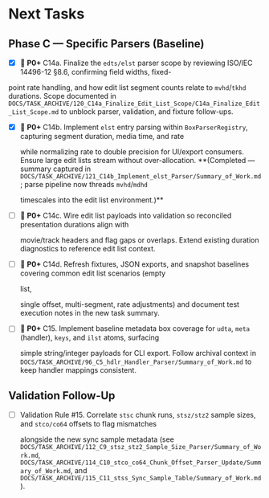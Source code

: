 # Next Tasks

## Phase C — Specific Parsers (Baseline)

- [x] 🔴 **P0+** C14a. Finalize the `edts/elst` parser scope by reviewing ISO/IEC 14496-12 §8.6, confirming field widths, fixed-

point rate handling, and how edit list segment counts relate to `mvhd`/`tkhd` durations. Scope documented in
  `DOCS/TASK_ARCHIVE/120_C14a_Finalize_Edit_List_Scope/C14a_Finalize_Edit_List_Scope.md` to unblock parser, validation, and
  fixture follow-ups.

- [x] 🔴 **P0+** C14b. Implement `elst` entry parsing within `BoxParserRegistry`, capturing segment duration, media time, and rate

    while normalizing rate to double precision for UI/export consumers. Ensure large edit lists stream without
  over-allocation. **(Completed — summary captured in `DOCS/TASK_ARCHIVE/121_C14b_Implement_elst_Parser/Summary_of_Work.md`; parse pipeline now threads `mvhd`/`mdhd`

  timescales into the edit list environment.)**

- [ ] 🔴 **P0+** C14c. Wire edit list payloads into validation so reconciled presentation durations align with

  movie/track headers and flag gaps or overlaps. Extend existing duration diagnostics to reference edit list context.

- [ ] 🔴 **P0+** C14d. Refresh fixtures, JSON exports, and snapshot baselines covering common edit list scenarios (empty

  list,

  single offset, multi-segment, rate adjustments) and document test execution notes in the new task summary.

- [ ] 🔴 **P0+** C15. Implement baseline metadata box coverage for `udta`, `meta` (handler), `keys`, and `ilst` atoms, surfacing

  simple string/integer payloads for CLI export. Follow archival context in
  `DOCS/TASK_ARCHIVE/96_C5_hdlr_Handler_Parser/Summary_of_Work.md` to keep handler mappings consistent.

## Validation Follow-Up

- [ ] Validation Rule #15. Correlate `stsc` chunk runs, `stsz/stz2` sample sizes, and `stco/co64` offsets to flag mismatches

  alongside the new sync sample metadata (see `DOCS/TASK_ARCHIVE/112_C9_stsz_stz2_Sample_Size_Parser/Summary_of_Work.md`,
  `DOCS/TASK_ARCHIVE/114_C10_stco_co64_Chunk_Offset_Parser_Update/Summary_of_Work.md`, and
  `DOCS/TASK_ARCHIVE/115_C11_stss_Sync_Sample_Table/Summary_of_Work.md`).
